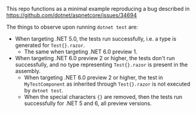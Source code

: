 This repo functions as a minimal example reproducing a bug described in https://github.com/dotnet/aspnetcore/issues/34694

The things to observe upon running `dotnet test` are:
- When targeting .NET 5.0, the tests run successfully, i.e. a type is generated for `Test{}.razor`.
  - The same when targeting .NET 6.0 preview 1.
- When targeting .NET 6.0 preview 2 or higher, the tests don't run successfully, and no type representing `Test{}.razor` is present in the assembly.
  - When targeting .NET 6.0 preview 2 or higher, the test in `MyTestComponent` as inherited through `Test{}.razor` is not executed by `dotnet test`.
  - When the special characters `{}` are removed, then the tests run successfully for .NET 5 and 6, all preview versions.



